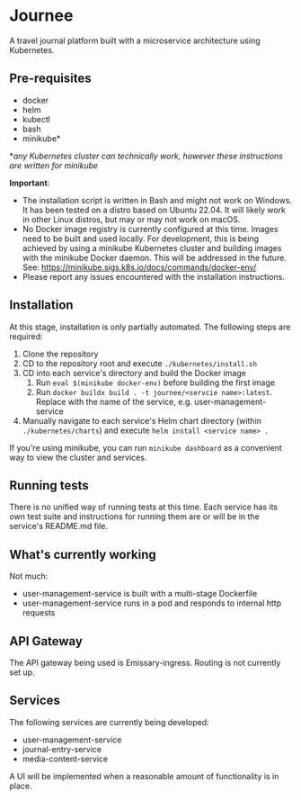 # Journee

A travel journal platform built with a microservice architecture using Kubernetes.

## Pre-requisites
- docker
- helm
- kubectl
- bash
- minikube*

**any Kubernetes cluster can technically work, however these instructions are written for minikube*

**Important**:
- The installation script is written in Bash and might not work on Windows. It has been tested on a distro based on Ubuntu 22.04.  It will likely work in other Linux distros, but may or may not work on macOS.
- No Docker image registry is currently configured at this time. Images need to be built and used locally. For development, this is being achieved by using a minikube Kubernetes cluster and building images with the minikube Docker daemon. This will be addressed in the future. See: https://minikube.sigs.k8s.io/docs/commands/docker-env/
- Please report any issues encountered with the installation instructions.

## Installation
At this stage, installation is only partially automated.  The following steps are required:
1. Clone the repository
2. CD to the repository root and execute `./kubernetes/install.sh`
3. CD into each service's directory and build the Docker image
   1. Run `eval $(minikube docker-env)` before building the first image
   2. Run `docker buildx build . -t journee/<servcie name>:latest`. Replace <service name> with the name of the service, e.g. user-management-service
4. Manually navigate to each service's Helm chart directory (within `./kubernetes/charts`) and execute `helm install <service name> .`

If you're using minikube, you can run `minikube dashboard` as a convenient way to view the cluster and services.

## Running tests
There is no unified way of running tests at this time. Each service has its own test suite and instructions for running them are or will be in the service's README.md file.

## What's currently working
Not much:
- user-management-service is built with a multi-stage Dockerfile
- user-management-service runs in a pod and responds to internal http requests

## API Gateway
The API gateway being used is Emissary-ingress. Routing is not currently set up.

## Services
The following services are currently being developed:
- user-management-service
- journal-entry-service
- media-content-service

A UI will be implemented when a reasonable amount of functionality is in place.